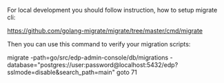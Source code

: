 For local development you should follow instruction, how to setup migrate cli:

https://github.com/golang-migrate/migrate/tree/master/cmd/migrate

Then you can use this command to verify your migration scripts:

migrate -path=go/src/edp-admin-console/db/migrations -database="postgres://user:password@localhost:5432/edp?sslmode=disable&search_path=main" goto 71